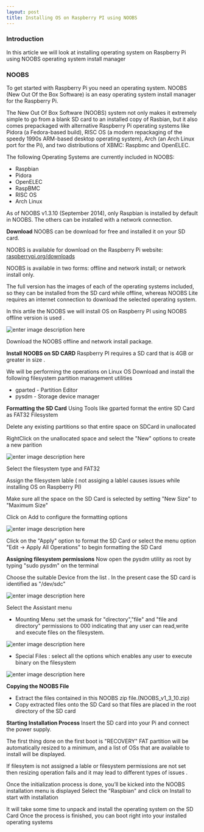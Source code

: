 ```yaml
---
layout: post
title: Installing OS on Raspberry PI using NOOBS
---
```




### Introduction

In this article we will look at installing operating system on Raspberry Pi using NOOBS operating system install manager


### NOOBS

To get started with Raspberry Pi you need an operating system. NOOBS (New Out Of the Box Software) is an easy operating system install manager for the Raspberry Pi.

The New Out Of Box Software (NOOBS) system not only makes it extremely simple to go from a blank SD card to an installed copy of Rasbian, but it also comes prepackaged with alternative Raspberry Pi operating systems like Pidora (a Fedora-based build), RISC OS (a modern repackaging of the speedy 1990s ARM-based desktop operating system), Arch (an Arch Linux port for the Pi), and two distributions of XBMC: Raspbmc and OpenELEC.

The following Operating Systems are currently included in NOOBS:

 - Raspbian
 - Pidora
 - OpenELEC
 - RaspBMC
 - RISC OS
 - Arch Linux
 
As of NOOBS v1.3.10 (September 2014), only Raspbian is installed by default in NOOBS. The others can be installed with a network connection.



**Download**
NOOBS can be  download  for free and installed it on your SD card.

NOOBS is available for download on the Raspberry Pi website: [raspberrypi.org/downloads](raspberrypi.org/downloads)

NOOBS is available in two forms: offline and network install; or network install only.

The full version has the images of each of the operating systems included, so they can be installed from the SD card while offline, whereas NOOBS Lite requires an internet connection to download the selected operating system.

In this artile the NOOBS we will install OS on Raspberry PI using NOOBS offline version is used .

![enter image description here](http://pi19404.github.io/pyVision/images/16/r1.png)

Download the NOOBS offline and network install package.

**Install NOOBS on SD CARD**
Raspberry PI requires a  SD card that is 4GB or greater in size .

We will be performing the operations on Linux OS
Download and install the following filesystem partition management utilities

 - gparted - Partition Editor
 -  pysdm - Storage device manager

**Formatting the SD Card**
Using Tools like gparted format the entire SD Card as FAT32 Filesystem

Delete any existing partitions so that entire space on SDCard in unallocated

RightClick on the unallocated space and select the "New" options to create a new parition

![enter image description here](http://pi19404.github.io/pyVision/images/16/r5.png)

Select the filesystem type and FAT32	
	
Assign the filesystem lable ( not assiging a lablel causes issues while installing OS on Raspberry PI)

Make sure all the space on the SD Card is selected by setting "New Size" to "Maximum Size"

Click on Add to configure the formatting options

![enter image description here](http://pi19404.github.io/pyVision/images/16/r2.png)

Click on  the "Apply" option to format the SD Card or select the menu option
"Edit -> Apply All Operations" to begin formatting the SD Card	

**Assigning filesystem permissions**
Now open the pysdm utility as root by typing "sudo pysdm" on the terminal																																											
												
Choose the suitable Device from the list .
In the present case the SD card is identified as "/dev/sdc"

![enter image description here](http://pi19404.github.io/pyVision/images/16/r6.png)

Select the Assistant menu

 - Mounting Menu :set the umask for "directory","file" and "file and directory" permissions  to 000 indicating that any user can read,write and execute files on the filesystem.
  
 ![enter image description here](http://pi19404.github.io/pyVision/images/16/r7.png)
 

 - Special Files : select all the options which enables any user to execute binary on the filesystem

![enter image description here](http://pi19404.github.io/pyVision/images/16/r8.png)

**Copying the NOOBS File**

 - Extract the files contained in this NOOBS zip file.(NOOBS_v1_3_10.zip)
 - Copy extracted files onto the SD Card so that files are placed in the root directory of the SD card

**Starting Installation Process**
Insert the SD card into your Pi and connect the power supply.

The first thing done on the first boot is  "RECOVERY" FAT partition will be automatically resized to a minimum, and a list of OSs that are available to install will be displayed.

If filesytem is not assigned a lable or filesystem permissions are not set then resizing operation fails and it may lead to different types of issues  .

Once the initialization process is done, you’ll be kicked into the NOOBS installation menu is displayed
Select the "Raspbian" and click on Install to start with installation

It will take some time to unpack and install the operating system on the SD Card
Once the process is finished, you can boot right into your installed operating systems


